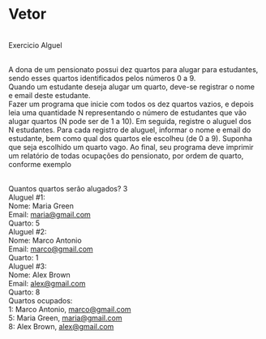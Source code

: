 # Vetor 
<br />Exercicio Alguel

<br />A dona de um pensionato possui dez quartos para alugar para estudantes,
<br />sendo esses quartos identificados pelos números 0 a 9.
<br />Quando um estudante deseja alugar um quarto, deve-se registrar o nome
<br />e email deste estudante.
<br />Fazer um programa que inicie com todos os dez quartos vazios, e depois
<br />leia uma quantidade N representando o número de estudantes que vão
<br />alugar quartos (N pode ser de 1 a 10). Em seguida, registre o aluguel dos
<br />N estudantes. Para cada registro de aluguel, informar o nome e email do
<br />estudante, bem como qual dos quartos ele escolheu (de 0 a 9). Suponha
<br />que seja escolhido um quarto vago. Ao final, seu programa deve imprimir
<br />um relatório de todas ocupações do pensionato, por ordem de quarto,
<br />conforme exemplo



<br />Quantos quartos serão alugados? 3
<br />Aluguel #1:
<br />Nome: Maria Green
<br />Email: maria@gmail.com
<br />Quarto: 5
<br />Aluguel #2:
<br />Nome: Marco Antonio
<br />Email: marco@gmail.com
<br />Quarto: 1
<br />Aluguel #3:
<br />Nome: Alex Brown
<br />Email: alex@gmail.com
<br />Quarto: 8
<br />Quartos ocupados:
<br />1: Marco Antonio, marco@gmail.com
<br />5: Maria Green, maria@gmail.com
<br />8: Alex Brown, alex@gmail.com
